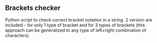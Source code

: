 ## Brackets checker

Python script to check correct bracket notation in a string. 2 version are included - for only 1 type of bracket and for 3 types of brackets (this approach can be generalized to any type of left+right combination of characters). 
